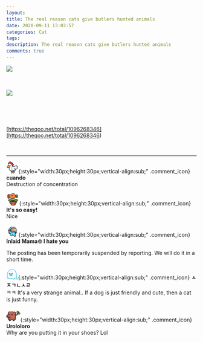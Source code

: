 ```yaml
---
layout: 
title: The real reason cats give butlers hunted animals
date: 2020-09-11 13:03:57
categories: Cat
tags: 
description: The real reason cats give butlers hunted animals
comments: true
---
```


![](https://blog.kakaocdn.net/dn/KlFdM/btqH0qjJtu4/aF8HJb35YKZQ6x4vBrA0K1/img.jpg)

​

![](https://blog.kakaocdn.net/dn/b1Xp1i/btqH8byQAyk/vMF6CFgfGQbWYRybGMWSdk/img.jpg)

​

​

[https://theqoo.net/total/1096268346](<https://theqoo.net/total/1096268346>)

​

* * *

![comment](/assets/character/chicken.png){:style="width:30px;height:30px;vertical-align:sub;" .comment_icon} **cuando**  
Destruction of concentration   
  
![comment](/assets/character/plant.png){:style="width:30px;height:30px;vertical-align:sub;" .comment_icon} **It's so easy!**  
Nice   
  
![comment](/assets/character/goggle.png){:style="width:30px;height:30px;vertical-align:sub;" .comment_icon} **Inlaid Mama♔ I hate you**  


The posting has been temporarily suspended by reporting. We will do it in a short time.

  
  
![comment](/assets/character/ghost.png){:style="width:30px;height:30px;vertical-align:sub;" .comment_icon} **ㅅㅈㄱㄴㅅㄹ**  
ㅋㅋ It's a very strange animal.. If a dog is just friendly and cute, then a cat is just funny.   
  
![comment](/assets/character/trunk.png){:style="width:30px;height:30px;vertical-align:sub;" .comment_icon} **Urololoro**  
Why are you putting it in your shoes? Lol  
  

